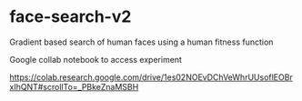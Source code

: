# face-search-v2
Gradient based search of human faces using a human fitness function

Google collab notebook to access experiment 

https://colab.research.google.com/drive/1es02NOEvDChVeWhrUUsoflEOBrxIhQNT#scrollTo=_PBkeZnaMSBH

